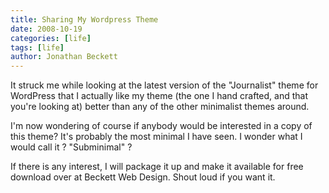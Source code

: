 ```yaml
---
title: Sharing My Wordpress Theme 
date: 2008-10-19
categories: [life]
tags: [life]
author: Jonathan Beckett
---
```


It struck me while looking at the latest version of the "Journalist" theme for WordPress that I actually like my theme (the one I hand crafted, and that you're looking at) better than any of the other minimalist themes around.

I'm now wondering of course if anybody would be interested in a copy of this theme? It's probably the most minimal I have seen. I wonder what I would call it ? "Subminimal" ?

If there is any interest, I will package it up and make it available for free download over at Beckett Web Design. Shout loud if you want it.